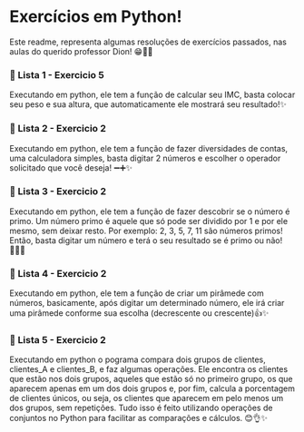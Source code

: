 # Exercícios em Python! 

Este readme, representa algumas resoluções de exercícios passados, nas aulas do querido professor Dion! 😁👨‍🏫


### 📓 Lista 1 - Exercicio 5

Executando em python, ele tem a função de calcular seu IMC, basta colocar seu peso e sua altura, que automaticamente ele mostrará seu resultado!✨

### 📓 Lista 2 - Exercicio 2

Executando em python, ele tem a função de fazer diversidades de contas, uma calculadora simples, basta digitar 2 números e escolher o operador solicitado que você deseja! ➖➕✨


### 📓 Lista 3 - Exercicio 2

Executando em python, ele tem a função de fazer descobrir se o número é primo. 
Um número primo é aquele que só pode ser dividido por 1 e por ele mesmo, sem deixar resto.
Por exemplo: 2, 3, 5, 7, 11 são números primos!
Então, basta digitar um número e terá o seu resultado se é primo ou não!💁‍♀️✨


### 📓 Lista 4 - Exercicio 2

Executando em python, ele tem a função de criar um pirâmede com números, basicamente, após digitar um determinado número, ele irá criar uma pirâmede conforme sua escolha (decrescente ou crescente)👍✨

### 📓 Lista 5 - Exercicio 2

Executando em python o pograma compara dois grupos de clientes, clientes_A e clientes_B, e faz algumas operações. Ele encontra os clientes que estão nos dois grupos, aqueles que estão só no primeiro grupo, os que aparecem apenas em um dos dois grupos e, por fim, calcula a porcentagem de clientes únicos, ou seja, os clientes que aparecem em pelo menos um dos grupos, sem repetições. Tudo isso é feito utilizando operações de conjuntos no Python para facilitar as comparações e cálculos. 😊👌✨
